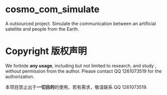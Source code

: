 # cosmo_com_simulate
A outsourced project. Simulate the communication between an artificial satellite and people from the Earth.

# Copyright 版权声明
We forbide **any usage**, including but not limited to research, and study , without permission from the author. Please contact QQ 1261073519 for the authorization.

本项目禁止出于**一切目的**的使用，若有需求，敬请联系 QQ 1261073519.